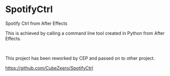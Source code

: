 # SpotifyCtrl
Spotify Ctrl from After Effects

This is achieved by calling a command line tool created in Python from After Effects.

<br>

This project has been reworked by CEP and passed on to other project.

https://github.com/CubeZeero/SpotifyCtrl
